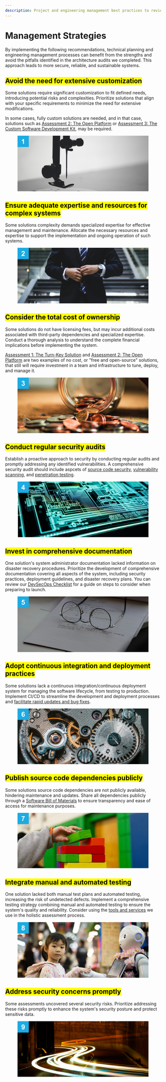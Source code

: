 ```yaml
---
description: Project and engineering management best practices to review and consider
---
```


# Management Strategies

By implementing the following recommendations, technical planning and engineering management processes can benefit from the strengths and avoid the pitfalls identified in the architecture audits we completed. This approach leads to more secure, reliable, and sustainable systems.

## <mark style="background-color:yellow;">**Avoid the need for extensive customization**</mark>

Some solutions require significant customization to fit defined needs, introducing potential risks and complexities. Prioritize solutions that align with your specific requirements to minimize the need for extensive modifications.

In some cases, fully custom solutions are needed, and in that case, solutions such as [Assessment 2: The Open Platform](../partners/partner-assessments/the-open-platform.md) or [Assessment 3: The Custom Software Development Kit](../partners/partner-assessments/the-custom-software-development-kit.md), may be required.

<figure><img src="../.gitbook/assets/1.png" alt=""><figcaption></figcaption></figure>



## <mark style="background-color:yellow;">**Ensure adequate expertise and resources for complex systems**</mark>

Some solutions complexity demands specialized expertise for effective management and maintenance. Allocate the necessary resources and expertise to support the implementation and ongoing operation of such systems.

<figure><img src="../.gitbook/assets/2.png" alt=""><figcaption></figcaption></figure>



## <mark style="background-color:yellow;">**Consider the total cost of ownership**</mark>

Some solutions do not have licensing fees, but may incur additional costs associated with third-party dependencies and specialized expertise. Conduct a thorough analysis to understand the complete financial implications before implementing the system.

[Assessment 1: The Turn-Key Solution](../partners/partner-assessments/the-turn-key-solution.md) and [Assessment 2: The Open Platform](../partners/partner-assessments/the-open-platform.md) are two examples of no cost, or "free and open-source" solutions, that still will require investment in a team and infrastructure to tune, deploy, and manage it.

<figure><img src="../.gitbook/assets/3.png" alt=""><figcaption></figcaption></figure>



## <mark style="background-color:yellow;">**Conduct regular security audits**</mark>

Establish a proactive approach to security by conducting regular audits and promptly addressing any identified vulnerabilities. A comprehensive security audit should include aspcets of [source code security](../process/audit-components-steps-and-timeline/source-code-security.md), [vulnerability scanning](../process/audit-components-steps-and-timeline/vulnerability-scanning.md), and [penetration testing](../process/audit-components-steps-and-timeline/penetration-testing/).

<figure><img src="../.gitbook/assets/4.png" alt=""><figcaption></figcaption></figure>



## <mark style="background-color:yellow;">**Invest in comprehensive documentation**</mark>

One solution's system administrator documentation lacked information on disaster recovery procedures. Prioritize the development of comprehensive documentation covering all aspects of the system, including security practices, deployment guidelines, and disaster recovery plans. You can review our [DevSecOps Checklist](development-and-secure-operations/) for a guide on steps to consider when preparing to launch.

<figure><img src="../.gitbook/assets/5.png" alt=""><figcaption></figcaption></figure>



## <mark style="background-color:yellow;">**Adopt continuous integration and deployment practices**</mark>

Some solutions lack a continuous integration/continuous deployment system for managing the software lifecycle, from testing to production. Implement CI/CD to streamline the development and deployment processes and [facilitate rapid updates and bug fixes](../partners/understanding-identity-and-privacy.md).

<figure><img src="../.gitbook/assets/6.png" alt=""><figcaption></figcaption></figure>



## <mark style="background-color:yellow;">**Publish source code dependencies publicly**</mark>

Some solutions source code dependencies are not publicly available, hindering maintenance and updates. Share all dependencies publicly through a [Software Bill of Materials](../process/software-bill-of-materials.md) to ensure transparency and ease of access for maintenance purposes.

<figure><img src="../.gitbook/assets/7.png" alt=""><figcaption></figcaption></figure>



## <mark style="background-color:yellow;">**Integrate manual and automated testing**</mark>

One solution lacked both manual test plans and automated testing, increasing the risk of undetected defects. Implement a comprehensive testing strategy combining manual and automated testing to ensure the system's quality and reliability. Consider using the [tools and services](../resource-links-and-tools/) we use in the holistic assessment process.

<figure><img src="../.gitbook/assets/8.png" alt=""><figcaption></figcaption></figure>



## <mark style="background-color:yellow;">**Address security concerns promptly**</mark>

Some assessments uncovered several security risks. Prioritize addressing these risks promptly to enhance the system's security posture and protect sensitive data.

<figure><img src="../.gitbook/assets/9.png" alt=""><figcaption></figcaption></figure>



